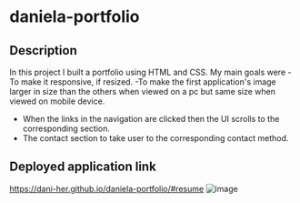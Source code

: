 # daniela-portfolio
## Description
In this project I built a portfolio using HTML and CSS. 
My main goals were 
-To make it responsive, if resized.
-To make the first application's image larger in size than the others when viewed on a pc but same size when viewed on mobile device.
- When the links in the navigation are clicked then the UI scrolls to the corresponding section.
- The contact section to take user to the corresponding contact method. 
## Deployed application link 
https://dani-her.github.io/daniela-portfolio/#resume
![image](https://user-images.githubusercontent.com/118456219/217510570-3bb01905-5b9f-4642-97fc-1588955515a8.png)
